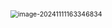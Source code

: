 <img src="C:\Users\48423\AppData\Roaming\Typora\typora-user-images\image-20241111163346834.png" alt="image-20241111163346834" style="zoom:75%;" />